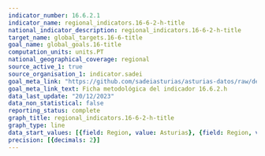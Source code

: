 ```yaml
---
indicator_number: 16.6.2.1
indicator_name: regional_indicators.16-6-2-h-title
national_indicator_description: regional_indicators.16-6-2-h-title
target_name: global_targets.16-6-title
goal_name: global_goals.16-title
computation_units: units.PT
national_geographical_coverage: regional
source_active_1: true
source_organisation_1: indicator.sadei
goal_meta_link: "https://github.com/sadeiasturias/asturias-datos/raw/develop/descargas/metodologia/16.6.2.h.pdf"
goal_meta_link_text: Ficha metodológica del indicador 16.6.2.h
data_last_update: "20/12/2023"
data_non_statistical: false
reporting_status: complete
graph_title: regional_indicators.16-6-2-h-title
graph_type: line
data_start_values: [{field: Region, value: Asturias}, {field: Region, value: España}]
precision: [{decimals: 2}]
---
```

